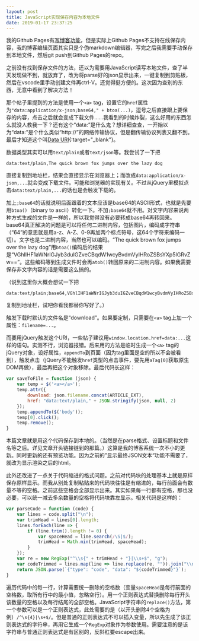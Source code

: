 ```yaml
---
layout: post
title: JavaScript实现保存内容为本地文件
date: 2019-01-17 23:37:25
---
```


我的Github Pages有[写博客功能](/2018/06/24/用Github-Pages写博客.html)，但是实际上Github Pages不支持在线保存内容，我的博客编辑页面其实只是个伪markdown编辑器，写完之后我需要手动保存到本地文件，然后git push到Github Pages的repo。
<!--more-->

之前没有找到保存文件的方法，还以为需要用JavaScript读写本地文件，查了半天发现做不到，就放弃了，改为将parse好的json显示出来，一键复制到剪贴板，然后在vscode里手动创建文件再ctrl-V。还觉得挺方便的。这次因为查别的东西，无意中看到了解决方法！

那个帖子里提到的方法是使用一个`<a>` tag，设置它的`href`属性为`"data:application/x-json;base64," + btoa(...)`，逗号之后直接跟上要保存的内容，点击之后就会变成下载文件……我看到的时候炸裂，这么好用的东西怎么就没人教我一下？还有这个“data:”是什么鬼？想详细查查，一开始以为“data:”是个什么类似“http://”的网络传输协议，但是翻传输协议列表又翻不到。最后才知道这个叫[Data URI](https://developer.mozilla.org/en-US/docs/Web/HTTP/Basics_of_HTTP/Data_URIs){:target="_blank"}。

数据类型其实可以用`text/plain`或者`text/json`等。我尝试了一下把

```
data:text/plain,The quick brown fox jumps over the lazy dog
```

直接复制到地址栏，结果会直接显示在浏览器上；而改成`data:application/x-json,...`就会变成下载文件。可能和浏览器的实现有关。不过从jQuery里模拟点击`data:text/plain,...`的话也是会触发下载的。

加上`;base64`的话就说明后面跟着的文本应该是base64的ASCII形式，也就是先要用`btoa()`（binary to ascii）转化一下。不加`;base64`就不用。对文字内容来说两种方式生成的文件是一样的，所以我觉得没有必要转成base64再转回来。base64真正解决的问题是可以将任何二进制内容，包括图片，编码成字符串（“64”的意思就是用a-z、A-Z、0-9再加两个标点符号，这64个字符来编码一切）。文字也是二进制内容，当然也可以编码。“The quick brown fox jumps over the lazy dog”用`btoa()`编码后的结果是“VGhlIHF1aWNrIGJyb3duIGZveCBqdW1wcyBvdmVyIHRoZSBsYXp5IGRvZw==”。这些编码等到生成文件时会再`atob()`转回原来的二进制内容。如果我需要保存非文字内容的话是需要这么搞的。

（说到这里你大概会想试一下把

```
data:text/plain;base64,VGhlIHF1aWNrIGJyb3duIGZveCBqdW1wcyBvdmVyIHRoZSBsYXp5IGRvZw==
```

复制到地址栏，试吧你看我都替你写好了。）

触发下载时默认的文件名是“download”。如果要定制，只需要在`<a>` tag上加一个属性：`filename=...`。

而要用jQuery触发这个URI，一些帖子建议用`window.location.href=data:...`这样的语句。实测不行，浏览器报错。后来用的方法是临时生成一个`<a>` tag的jQuery对象，设好属性，`appendTo`到页面（因为tag里面是空的所以不会被看到），触发点击（jQuery不能触发`href`类型的点击事件，要先用`aTag[0]`获取原生DOM再做），最后再把这个对象移除。最后代码长这样：

```javascript
var saveToFile = function (json) {
    var temp = $('<a></a>');
    temp.attr({
        download: json.filename.concat(ARTICLE_EXT),
        href: "data:text/plain," + JSON.stringify(json, null, 2)
    });
    temp.appendTo($('body'));
    temp[0].click();
    temp.remove();
}
```

本篇文章就是用这个代码保存到本地的。（当然是在parse格式、设置标题和文件名等之后。详见文章开头链接链到的那篇。）这算是我的博客系统一次不小的更新。同时更新的还有预览功能。因为之前的”显示最终JSON文本“功能不需要了，就改为显示渲染之后的html。

此外还改进了一点关于代码缩进的格式问题。之前对代码块的处理基本上就是原样保存原样显示。而我从别处复制粘贴来的代码块往往是有缩进的，每行前面会有数量不等的空格。之前这些空格会全部显示出来。其实如果每一行都有空格，那也没必要，可以统一减去多余数量的空格将代码块靠左显示。相关代码是这样的：

```javascript
var parseCode = function (code) {
    var lines = code.split("\n");
    var trimHead = lines[0].length;
    lines.forEach(line => {
        if (line.trim().length != 0) {
            var spaceHead = line.search(/\S|$/);
            trimHead = Math.min(trimHead, spaceHead);
        }
    });
    var re = new RegExp("^\\s{" + trimHead + "}|\\s+$", "g");
    var codeTrimmed = lines.map(line => line.replace(re, "")).join("\\n");
    return JSON.parse(`{"type": "code", "data": "${codeTrimmed}"}`);
}
```

遍历代码中的每一行，计算需要统一删除的空格数（变量`spaceHead`是每行前面的空格数，取所有行中的最小值，忽略空行）。用一个正则表达式替换删除每行开头该数量的空格以及每行结尾的全部空格。JavaScript字符串的`replace()`方法，第一个参数可以是一个正则表达式，此处需要的是（以开头删除4个空格为例）`/^\s{4}|\s+$/`。但是普通的正则表达式不可以插入变量，所以先生成了该正则表达式的字符串，再用它生成一个`RegExp`对象作为参数使用。需要注意的是该字符串与普通正则表达式是有区别的，反斜杠要escape出来。